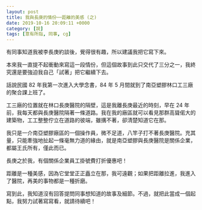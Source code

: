 ```yaml
---
layout: post
title: 我與長庚的情份──距離的美感 (之)
date: 2019-10-16 20:09:11 +0000
category: [說]
tags: [意有所指, 同事, cg]
---
```


有同事知道我被李長庚約談後，覺得很有趣，所以建議我把它寫下來。

<!--more-->

本來我一直提不起衝動來寫這一段情份，但這個故事到此只交代了三分之一，我終究還是要強迫我自己「試著」把它繼續下去。

話說民國 82 年我第一次進入大學念書，84 年 5 月間就到了南亞塑膠林口工三廠的聚合課上班了。

工三廠的位置就在林口長庚醫院的隔壁，這是我離長庚最近的時刻，早在 24 年前，我每天都與長庚醫院隔著一條道路。我在我的廠區就可以看見那群高聳偌大的建築物，工工整整佇立在道路的彼端，雖搆不著，卻清楚知道它在那。

我只是一介南亞塑膠廠區的一個操作員，微不足道，八竿子打不著長庚醫院。充其量，只能牽強地扯起一條毫無力道的緣由，就是南亞塑膠與長庚醫院是關係企業，都屬王氏所有，僅此而已。

長庚之於我，有個關係企業員工掛號費打折優惠吧！

距離是一種美感，因為它堂堂正正矗立在那，我可遠觀；如果把距離拉進，我進入了醫院，再美的事物都是一種折磨。

寫到此，我知道沒有回答提問同事想知道的故事及細節。不過，就把此當成一個起點，我努力試著寫寫看，就請待續吧！

